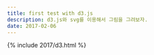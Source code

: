 ```yaml
---
title: first test with d3.js
description: d3.js와 svg를 이용해서 그림을 그려보자.
date: 2017-02-06
---
```


{% include 2017/d3.html %}
